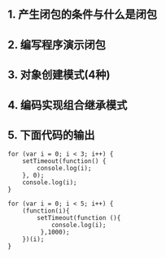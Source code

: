 ## 1. 产生闭包的条件与什么是闭包
## 2. 编写程序演示闭包    
## 3. 对象创建模式(4种)
## 4. 编码实现组合继承模式	
## 5. 下面代码的输出
    for (var i = 0; i < 3; i++) {
        setTimeout(function() {
            console.log(i);
        }, 0);
        console.log(i);
    }

    for (var i = 0; i < 5; i++) { 
        (function(i){
            setTimeout(function (){
                console.log(i);  
             },1000);  
        })(i);  
    }